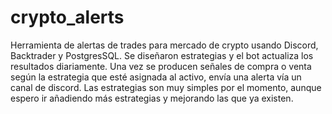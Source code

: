 # crypto_alerts

Herramienta de alertas de trades para mercado de crypto usando Discord, Backtrader y PostgresSQL.
Se diseñaron estrategias y el bot actualiza los resultados diariamente. Una vez se producen señales de compra o venta según la estrategia que esté asignada al activo, 
envía una alerta vía un canal de discord.
Las estrategias son muy simples por el momento, aunque espero ir añadiendo más estrategias y mejorando las que ya existen.
